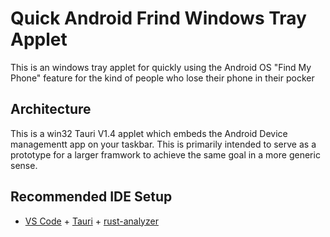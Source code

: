 # Quick Android Frind Windows Tray Applet

This is an windows tray applet for quickly using the Android OS "Find My Phone"
feature for the kind of people who lose their phone in their pocker

## Architecture

This is a win32 Tauri V1.4 applet which embeds the Android Device managementt app
on your taskbar. This is primarily intended to serve as a prototype for a larger
framwork to achieve the same goal in a more generic sense.

## Recommended IDE Setup

- [VS Code](https://code.visualstudio.com/) + [Tauri](https://marketplace.visualstudio.com/items?itemName=tauri-apps.tauri-vscode) + [rust-analyzer](https://marketplace.visualstudio.com/items?itemName=rust-lang.rust-analyzer)
